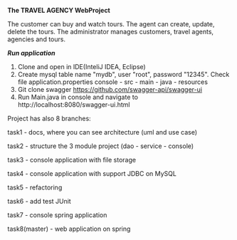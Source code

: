 **The TRAVEL AGENCY WebProject** 

The customer can buy and watch tours. 
The agent can create, update, delete the tours. 
The administrator manages customers, travel agents, agencies and tours.

**_Run application_**
1. Clone and open in IDE(InteliJ IDEA, Eclipse)
2. Create mysql table name "mydb", user "root", password "12345". Check file application.properties console - src - main - java - resources 
3. Git clone swagger https://github.com/swagger-api/swagger-ui 
4. Run Main.java in console and navigate to http://localhost:8080/swagger-ui.html

Project has also 8 branches:

task1 - docs, where you can see arсhitecture (uml and use case)

task2 - structure the 3 module project (dao - service - console)

task3 - console application with file storage

task4 - console application with support JDBC on MySQL

task5 - refactoring

task6 - add test JUnit

task7 - console spring application

task8(master) - web application on spring

